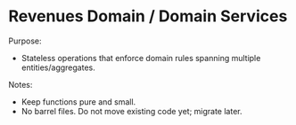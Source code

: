 # Revenues Domain / Domain Services

Purpose:
- Stateless operations that enforce domain rules spanning multiple entities/aggregates.

Notes:
- Keep functions pure and small.
- No barrel files. Do not move existing code yet; migrate later.
